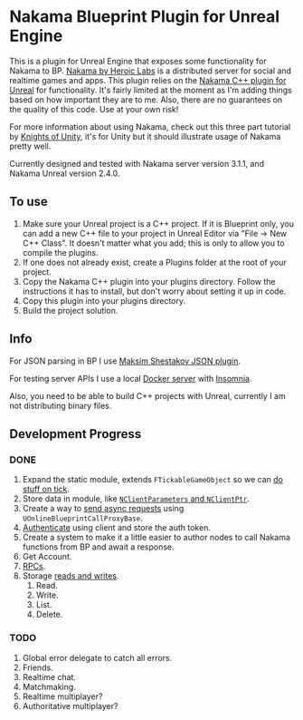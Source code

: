 # Nakama Blueprint Plugin for Unreal Engine

This is a plugin for Unreal Engine that exposes some functionality for Nakama to
BP. [Nakama by Heroic Labs][nakama] is a distributed server for social and
realtime games and apps. This plugin relies on the [Nakama C++ plugin for
Unreal][nakama-unreal] for functionality. It's fairly limited at the moment as
I'm adding things based on how important they are to me. Also, there are no
guarantees on the quality of this code. Use at your own risk!

For more information about using Nakama, check out this three part tutorial by
[Knights of Unity][kou-nakama-tutorial], it's for Unity but it should illustrate
usage of Nakama pretty well.

Currently designed and tested with Nakama server version 3.1.1, and Nakama
Unreal version 2.4.0.

## To use

1. Make sure your Unreal project is a C++ project. If it is Blueprint only, you
   can add a new C++ file to your project in Unreal Editor via "File -> New C++
   Class". It doesn't matter what you add; this is only to allow you to compile
   the plugins.
1. If one does not already exist, create a Plugins folder at the root of your
   project.
1. Copy the Nakama C++ plugin into your plugins directory. Follow the
   instructions it has to install, but don't worry about setting it up in code.
1. Copy this plugin into your plugins directory.
1. Build the project solution.

## Info

For JSON parsing in BP I use [Maksim Shestakov JSON plugin][json].

For testing server APIs I use a local [Docker server][nakama-docker] with [Insomnia].

Also, you need to be able to build C++ projects with Unreal, currently I am not distributing binary files.

## Development Progress

### DONE

1. Expand the static module, extends `FTickableGameObject` so we can [do stuff
   on tick][tick].
1. Store data in module, like [`NClientParameters` and `NClientPtr`][connect].
1. Create a way to [send async requests][requests] using
   `UOnlineBlueprintCallProxyBase`.
1. [Authenticate] using client and store the auth token.
1. Create a system to make it a little easier to author nodes to call Nakama
   functions from BP and await a response.
1. Get Account.
1. [RPCs].
1. Storage [reads and writes][read-write].
    1. Read.
    1. Write.
    1. List.
    1. Delete.

### TODO

1. Global error delegate to catch all errors.
1. Friends.
1. Realtime chat.
1. Matchmaking.
1. Realtime multiplayer?
1. Authoritative multiplayer?

[nakama]: https://github.com/heroiclabs/nakama
[nakama-unreal]: https://github.com/heroiclabs/nakama-unreal
[kou-nakama-tutorial]: https://blog.theknightsofunity.com/nakama-tutorial-1/
[json]: https://www.unrealengine.com/marketplace/en-US/product/json-blueprint
[nakama-docker]: https://heroiclabs.com/docs/install-docker-quickstart/
[insomnia]: https://insomnia.rest/
[tick]: https://heroiclabs.com/docs/unreal-client-guide/#tick
[connect]: https://heroiclabs.com/docs/unreal-client-guide/#usage
[requests]: https://heroiclabs.com/docs/unreal-client-guide/#send-requests
[authenticate]: https://heroiclabs.com/docs/unreal-client-guide/#authenticate
[rpcs]: https://heroiclabs.com/docs/runtime-code-basics/
[read-write]: https://heroiclabs.com/docs/storage-collections/
